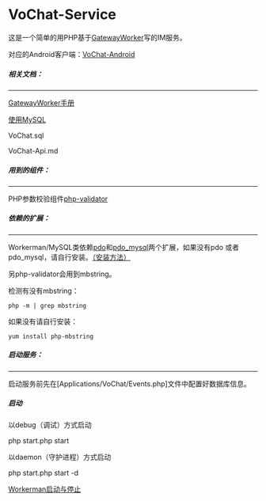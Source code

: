 VoChat-Service
=================

这是一个简单的用PHP基于[GatewayWorker](https://github.com/walkor/GatewayWorker)写的IM服务。

对应的Android客户端：[VoChat-Android](https://github.com/apon/VoChat-Android)

##### 相关文档：

-------

[GatewayWorker手册](http://doc2.workerman.net/)

[使用MySQL](http://doc2.workerman.net/mysql.html)

VoChat.sql

VoChat-Api.md

##### 用到的组件：

-------

PHP参数校验组件[php-validator](https://github.com/yunhack/php-validator)

##### 依赖的扩展：

-------

Workerman/MySQL类依赖[pdo](http://php.net/manual/zh/book.pdo.php)和[pdo_mysql](http://php.net/manual/zh/ref.pdo-mysql.php)两个扩展，如果没有pdo 或者 pdo_mysql，请自行安装。[（安装方法）](http://doc.workerman.net/components/workerman-mysql.html)

另php-validator会用到mbstring。

检测有没有mbstring：


```
php -m | grep mbstring
```

如果没有请自行安装：


```
yum install php-mbstring
```

##### 启动服务：

-------
启动服务前先在[Applications/VoChat/Events.php]文件中配置好数据库信息。

##### 启动

以debug（调试）方式启动

php start.php start

以daemon（守护进程）方式启动

php start.php start -d

[Workerman启动与停止](http://doc.workerman.net/install/start-and-stop.html)





